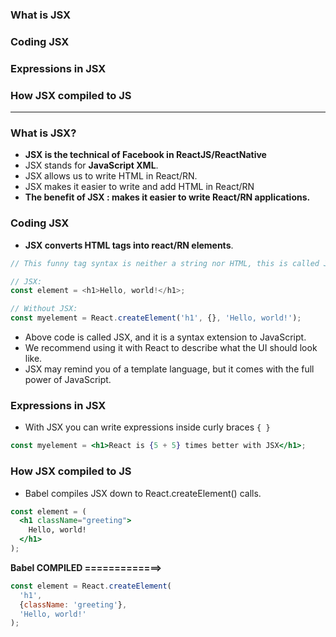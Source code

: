 ### What is JSX
### Coding JSX
### Expressions in JSX
### How JSX compiled to JS

----------------------------------------------

### What is JSX?

* **JSX is the technical of Facebook in ReactJS/ReactNative**
* JSX stands for **JavaScript XML**.
* JSX allows us to write HTML in React/RN.
* JSX makes it easier to write and add HTML in React/RN
* **The benefit of JSX : makes it easier to write React/RN applications.**

### Coding JSX

* **JSX converts HTML tags into react/RN elements**.

```js
// This funny tag syntax is neither a string nor HTML, this is called JSX

// JSX:
const element = <h1>Hello, world!</h1>;

// Without JSX:
const myelement = React.createElement('h1', {}, 'Hello, world!');
```

* Above code is called JSX, and it is a syntax extension to JavaScript. 
* We recommend using it with React to describe what the UI should look like. 
* JSX may remind you of a template language, but it comes with the full power of JavaScript.

### Expressions in JSX

* With JSX you can write expressions inside curly braces `{ }`

```jsx
const myelement = <h1>React is {5 + 5} times better with JSX</h1>;
```

### How JSX compiled to JS

* Babel compiles JSX down to React.createElement() calls.

```jsx
const element = (
  <h1 className="greeting">
    Hello, world!
  </h1>
);
```

**Babel COMPILED =============>**

```js
const element = React.createElement(
  'h1',
  {className: 'greeting'},
  'Hello, world!'
);
```


































